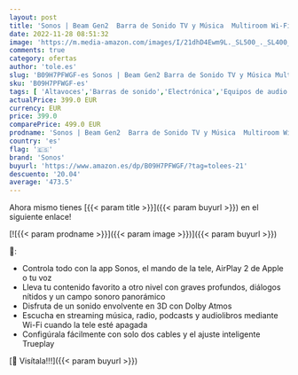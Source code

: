 ```yaml
---
layout: post
title: 'Sonos | Beam Gen2  Barra de Sonido TV y Música  Multiroom Wi-Fi  Imput HDMI eARC  Dolby Atmos  AirPlay2  Google Asistencia y Amazon Alexa - Blanco'
date: 2022-11-28 08:51:32
image: 'https://m.media-amazon.com/images/I/21dhD4Ewm9L._SL500_._SL400_.jpg'
comments: true
category: ofertas
author: 'tole.es'
slug: 'B09H7PFWGF-es Sonos | Beam Gen2 Barra de Sonido TV y Música Multiroom...'
sku: 'B09H7PFWGF-es'
tags: [ 'Altavoces','Barras de sonido','Electrónica','Equipos de audio y Hi-Fi','alexa','sonos','🇪🇸', ]
actualPrice: 399.0 EUR
currency: EUR
price: 399.0
comparePrice: 499.0 EUR
prodname: 'Sonos | Beam Gen2  Barra de Sonido TV y Música  Multiroom Wi-Fi  Imput HDMI eARC  Dolby Atmos  AirPlay2  Google Asistencia y Amazon Alexa - Blanco'
country: 'es'
flag: '🇪🇸'
brand: 'Sonos'
buyurl: 'https://www.amazon.es/dp/B09H7PFWGF/?tag=tolees-21'
descuento: '20.04'
average: '473.5'
---
```


Ahora mismo tienes [{{< param title >}}]({{< param buyurl >}}) en el siguiente enlace!

[![{{< param prodname >}}]({{< param image >}})]({{< param buyurl >}})

🔎:

- Controla todo con la app Sonos, el mando de la tele, AirPlay 2 de Apple o tu voz
- Lleva tu contenido favorito a otro nivel con graves profundos, diálogos nítidos y un campo sonoro panorámico
- Disfruta de un sonido envolvente en 3D con Dolby Atmos
- Escucha en streaming música, radio, podcasts y audiolibros mediante Wi-Fi cuando la tele esté apagada
- Configúrala fácilmente con solo dos cables y el ajuste inteligente Trueplay

[🛒 Visítala!!!]({{< param buyurl >}})
